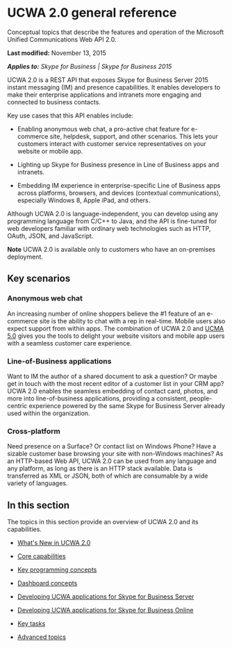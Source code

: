 
# UCWA 2.0 general reference
Conceptual topics that describe the features and operation of the Microsoft Unified Communications Web API 2.0.

 **Last modified:** November 13, 2015

 _**Applies to:** Skype for Business | Skype for Business 2015_

UCWA 2.0 is a REST API that exposes Skype for Business Server 2015 instant messaging (IM) and presence capabilities. It enables developers to make their enterprise applications and intranets more engaging and connected to business contacts.

Key use cases that this API enables include:

- Enabling anonymous web chat, a pro-active chat feature for e-commerce site, helpdesk, support, and other scenarios. This lets your customers interact with customer service representatives on your website or mobile app.
 
- Lighting up Skype for Business presence in Line of Business apps and intranets.
 
- Embedding IM experience in enterprise-specific Line of Business apps across platforms, browsers, and devices (contextual communications), especially Windows 8, Apple iPad, and others.
 
Although UCWA 2.0 is language-independent, you can develop using any programming language from C/C++ to Java, and the API is fine-tuned for web developers familiar with ordinary web technologies such as HTTP, OAuth, JSON, and JavaScript.

 **Note** UCWA 2.0 is available only to customers who have an on-premises deployment.


## Key scenarios


### Anonymous web chat

An increasing number of online shoppers believe the #1 feature of an e-commerce site is the ability to chat with a rep in real-time. Mobile users also expect support from within apps. The combination of UCWA 2.0 and [UCMA 5.0](http://go.microsoft.com/fwlink/?LinkId=534806) gives you the tools to delight your website visitors and mobile app users with a seamless customer care experience.


### Line-of-Business applications

Want to IM the author of a shared document to ask a question? Or maybe get in touch with the most recent editor of a customer list in your CRM app? UCWA 2.0 enables the seamless embedding of contact card, photos, and more into line-of-business applications, providing a consistent, people-centric experience powered by the same Skype for Business Server already used within the organization.


### Cross-platform

Need presence on a Surface? Or contact list on Windows Phone? Have a sizable customer base browsing your site with non-Windows machines? As an HTTP-based Web API, UCWA 2.0 can be used from any language and any platform, as long as there is an HTTP stack available. Data is transferred as XML or JSON, both of which are consumable by a wide variety of languages.


## In this section

The topics in this section provide an overview of UCWA 2.0 and its capabilities.


- [What's New in UCWA 2.0](WhatsNewInUCWA2_0.md)
 
- [Core capabilities](CoreCapabilities.md)
 
- [Key programming concepts](KeyProgrammingConcepts.md)
 
- [Dashboard concepts](DashboardConcepts.md)
 
- [Developing UCWA applications for Skype for Business Server](DevelopingUCWAApplicationsForSkypeForBusinessServer.md)
 
- [Developing UCWA applications for Skype for Business Online](DevelopingUCWAApplicationsForSfBOnline.md)
 
- [Key tasks](KeyTasks.md)
 
- [Advanced topics](AdvancedTopics.md)
 
